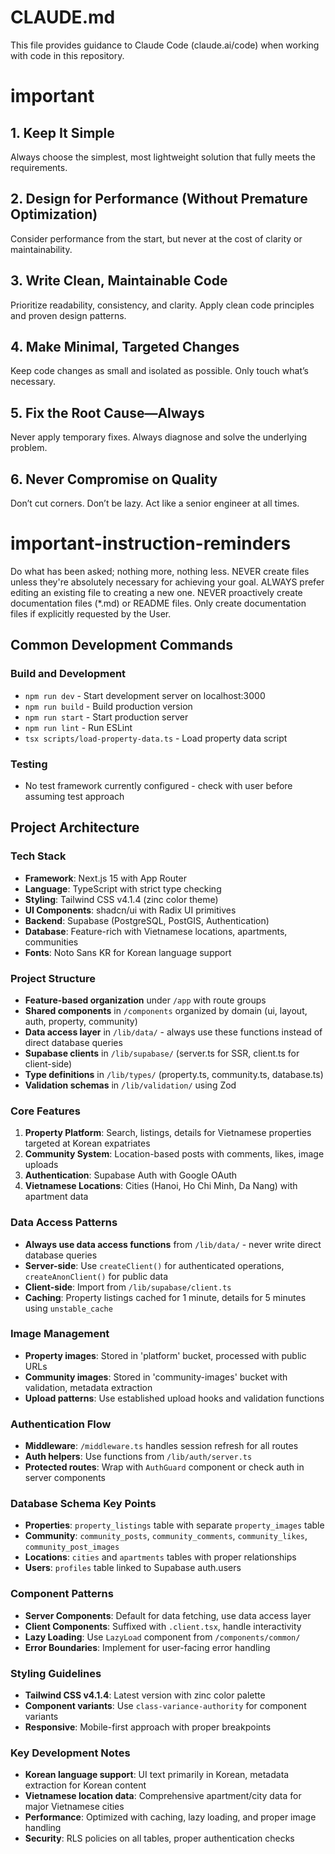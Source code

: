 # CLAUDE.md

This file provides guidance to Claude Code (claude.ai/code) when working with code in this repository.

# important

## 1. Keep It Simple
Always choose the simplest, most lightweight solution that fully meets the requirements.

## 2. Design for Performance (Without Premature Optimization)
Consider performance from the start, but never at the cost of clarity or maintainability.

## 3. Write Clean, Maintainable Code
Prioritize readability, consistency, and clarity. Apply clean code principles and proven design patterns.

## 4. Make Minimal, Targeted Changes
Keep code changes as small and isolated as possible. Only touch what’s necessary.

## 5. Fix the Root Cause—Always
Never apply temporary fixes. Always diagnose and solve the underlying problem.

## 6. Never Compromise on Quality
Don’t cut corners. Don’t be lazy. Act like a senior engineer at all times.

# important-instruction-reminders
Do what has been asked; nothing more, nothing less.
NEVER create files unless they're absolutely necessary for achieving your goal.
ALWAYS prefer editing an existing file to creating a new one.
NEVER proactively create documentation files (*.md) or README files. Only create documentation files if explicitly requested by the User.

## Common Development Commands

### Build and Development
- `npm run dev` - Start development server on localhost:3000
- `npm run build` - Build production version
- `npm run start` - Start production server
- `npm run lint` - Run ESLint
- `tsx scripts/load-property-data.ts` - Load property data script

### Testing
- No test framework currently configured - check with user before assuming test approach

## Project Architecture

### Tech Stack
- **Framework**: Next.js 15 with App Router
- **Language**: TypeScript with strict type checking
- **Styling**: Tailwind CSS v4.1.4 (zinc color theme)
- **UI Components**: shadcn/ui with Radix UI primitives
- **Backend**: Supabase (PostgreSQL, PostGIS, Authentication)
- **Database**: Feature-rich with Vietnamese locations, apartments, communities
- **Fonts**: Noto Sans KR for Korean language support

### Project Structure
- **Feature-based organization** under `/app` with route groups
- **Shared components** in `/components` organized by domain (ui, layout, auth, property, community)
- **Data access layer** in `/lib/data/` - always use these functions instead of direct database queries
- **Supabase clients** in `/lib/supabase/` (server.ts for SSR, client.ts for client-side)
- **Type definitions** in `/lib/types/` (property.ts, community.ts, database.ts)
- **Validation schemas** in `/lib/validation/` using Zod

### Core Features
1. **Property Platform**: Search, listings, details for Vietnamese properties targeted at Korean expatriates
2. **Community System**: Location-based posts with comments, likes, image uploads
3. **Authentication**: Supabase Auth with Google OAuth
4. **Vietnamese Locations**: Cities (Hanoi, Ho Chi Minh, Da Nang) with apartment data

### Data Access Patterns
- **Always use data access functions** from `/lib/data/` - never write direct database queries
- **Server-side**: Use `createClient()` for authenticated operations, `createAnonClient()` for public data
- **Client-side**: Import from `/lib/supabase/client.ts`
- **Caching**: Property listings cached for 1 minute, details for 5 minutes using `unstable_cache`

### Image Management
- **Property images**: Stored in 'platform' bucket, processed with public URLs
- **Community images**: Stored in 'community-images' bucket with validation, metadata extraction
- **Upload patterns**: Use established upload hooks and validation functions

### Authentication Flow
- **Middleware**: `/middleware.ts` handles session refresh for all routes
- **Auth helpers**: Use functions from `/lib/auth/server.ts`
- **Protected routes**: Wrap with `AuthGuard` component or check auth in server components

### Database Schema Key Points
- **Properties**: `property_listings` table with separate `property_images` table
- **Community**: `community_posts`, `community_comments`, `community_likes`, `community_post_images`
- **Locations**: `cities` and `apartments` tables with proper relationships
- **Users**: `profiles` table linked to Supabase auth.users

### Component Patterns
- **Server Components**: Default for data fetching, use data access layer
- **Client Components**: Suffixed with `.client.tsx`, handle interactivity
- **Lazy Loading**: Use `LazyLoad` component from `/components/common/`
- **Error Boundaries**: Implement for user-facing error handling

### Styling Guidelines
- **Tailwind CSS v4.1.4**: Latest version with zinc color palette
- **Component variants**: Use `class-variance-authority` for component variants
- **Responsive**: Mobile-first approach with proper breakpoints

### Key Development Notes
- **Korean language support**: UI text primarily in Korean, metadata extraction for Korean content
- **Vietnamese location data**: Comprehensive apartment/city data for major Vietnamese cities
- **Performance**: Optimized with caching, lazy loading, and proper image handling
- **Security**: RLS policies on all tables, proper authentication checks

